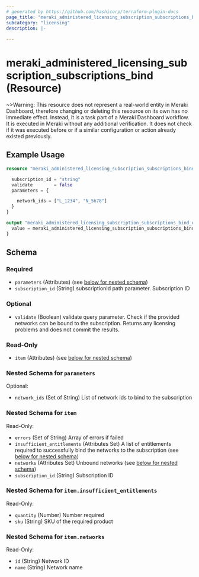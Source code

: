 ```yaml
---
# generated by https://github.com/hashicorp/terraform-plugin-docs
page_title: "meraki_administered_licensing_subscription_subscriptions_bind Resource - terraform-provider-meraki"
subcategory: "licensing"
description: |-
  
---
```


# meraki_administered_licensing_subscription_subscriptions_bind (Resource)

~>Warning: This resource does not represent a real-world entity in Meraki Dashboard, therefore changing or deleting this resource on its own has no immediate effect. Instead, it is a task part of a Meraki Dashboard workflow. It is executed in Meraki without any additional verification. It does not check if it was executed before or if a similar configuration or action 
already existed previously.


## Example Usage

```terraform
resource "meraki_administered_licensing_subscription_subscriptions_bind" "example" {

  subscription_id = "string"
  validate        = false
  parameters = {

    network_ids = ["L_1234", "N_5678"]
  }
}

output "meraki_administered_licensing_subscription_subscriptions_bind_example" {
  value = meraki_administered_licensing_subscription_subscriptions_bind.example
}
```

<!-- schema generated by tfplugindocs -->
## Schema

### Required

- `parameters` (Attributes) (see [below for nested schema](#nestedatt--parameters))
- `subscription_id` (String) subscriptionId path parameter. Subscription ID

### Optional

- `validate` (Boolean) validate query parameter. Check if the provided networks can be bound to the subscription. Returns any licensing problems and does not commit the results.

### Read-Only

- `item` (Attributes) (see [below for nested schema](#nestedatt--item))

<a id="nestedatt--parameters"></a>
### Nested Schema for `parameters`

Optional:

- `network_ids` (Set of String) List of network ids to bind to the subscription


<a id="nestedatt--item"></a>
### Nested Schema for `item`

Read-Only:

- `errors` (Set of String) Array of errors if failed
- `insufficient_entitlements` (Attributes Set) A list of entitlements required to successfully bind the networks to the subscription (see [below for nested schema](#nestedatt--item--insufficient_entitlements))
- `networks` (Attributes Set) Unbound networks (see [below for nested schema](#nestedatt--item--networks))
- `subscription_id` (String) Subscription ID

<a id="nestedatt--item--insufficient_entitlements"></a>
### Nested Schema for `item.insufficient_entitlements`

Read-Only:

- `quantity` (Number) Number required
- `sku` (String) SKU of the required product


<a id="nestedatt--item--networks"></a>
### Nested Schema for `item.networks`

Read-Only:

- `id` (String) Network ID
- `name` (String) Network name
